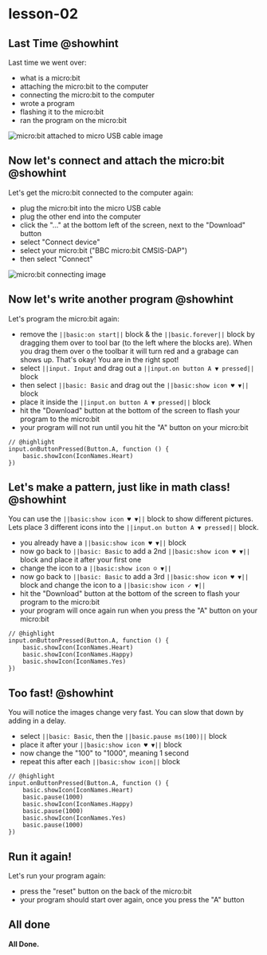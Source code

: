 # lesson-02

## Last Time @showhint

Last time we went over:
- what is a micro:bit
- attaching the micro:bit to the computer
- connecting the micro:bit to the computer
- wrote a program
- flashing it to the micro:bit
- ran the program on the micro:bit

![micro:bit attached to micro USB cable image](https://raw.githubusercontent.com/Mr-Coxall/Microbit-Christmas-Decoration/master/docs/static/connect-micro-bit.png)

## Now let's connect and attach the micro:bit @showhint

Let's get the micro:bit connected to the computer again:
- plug the micro:bit into the micro USB cable
- plug the other end into the computer
- click the "..." at the bottom left of the screen, next to the "Download" button
- select "Connect device"
- select your micro:bit ("BBC micro:bit CMSIS-DAP")
- then select "Connect"

![micro:bit connecting image](https://raw.githubusercontent.com/Mr-Coxall/Microbit-Christmas-Decoration/master/docs/static/pair.png)

## Now let's write another program @showhint

Let's program the micro:bit again:
- remove the ``||basic:on start||`` block & the ``||basic.forever||`` block by dragging them over to tool bar (to the left where the blocks are). When you drag them over o the toolbar it will turn red and a grabage can shows up. That's okay! You are in the right spot!
- select ``||input. Input`` and drag out a ``||input.on button A ▼ pressed||`` block
- then select ``||basic: Basic`` and drag out the ``||basic:show icon ♥ ▼||`` block
- place it inside the ``||input.on button A ▼ pressed||`` block
- hit the "Download" button at the bottom of the screen to flash your program to the micro:bit
- your program will not run until you hit the "A" button on your micro:bit

```blocks
// @highlight
input.onButtonPressed(Button.A, function () {
    basic.showIcon(IconNames.Heart)
})
```

## Let's make a pattern, just like in math class! @showhint

You can use the ``||basic:show icon ♥ ▼||`` block to show different pictures. Lets place 3 different icons into the ``||input.on button A ▼ pressed||`` block.
- you already have a ``||basic:show icon ♥ ▼||`` block
- now go back to ``||basic: Basic`` to add a 2nd ``||basic:show icon ♥ ▼||`` block and place it after your first one
- change the icon to a ``||basic:show icon ☺ ▼||``
- now go back to ``||basic: Basic`` to add a 3rd ``||basic:show icon ♥ ▼||`` block and change the icon to a ``||basic:show icon ✓ ▼||``
- hit the "Download" button at the bottom of the screen to flash your program to the micro:bit
- your program will once again run when you press the "A" button on your micro:bit

```blocks
// @highlight
input.onButtonPressed(Button.A, function () {
    basic.showIcon(IconNames.Heart)
    basic.showIcon(IconNames.Happy)
    basic.showIcon(IconNames.Yes)
})
```

## Too fast! @showhint

You will notice the images change very fast. You can slow that down by adding in a delay. 
- select ``||basic: Basic``, then the ``||basic.pause ms(100)||`` block
- place it after your ``||basic:show icon ♥ ▼||`` block
- now change the "100" to "1000", meaning 1 second
- repeat this after each ``||basic:show icon||`` block

```blocks
// @highlight
input.onButtonPressed(Button.A, function () {
    basic.showIcon(IconNames.Heart)
    basic.pause(1000)
    basic.showIcon(IconNames.Happy)
    basic.pause(1000)
    basic.showIcon(IconNames.Yes)
    basic.pause(1000)
})
```

## Run it again!

Let's run your program again:
- press the "reset" button on the back of the micro:bit
- your program should start over again, once you press the "A" button

## All done

**All Done.**
